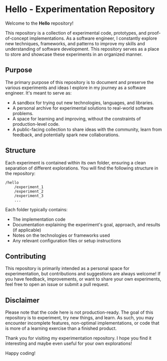 # Hello - Experimentation Repository

Welcome to the **Hello** repository! 

This repository is a collection of experimental code, prototypes, and proof-of-concept implementations. As a software engineer, I constantly explore new techniques, frameworks, and patterns to improve my skills and understanding of software development. This repository serves as a place to store and showcase these experiments in an organized manner.

## Purpose

The primary purpose of this repository is to document and preserve the various experiments and ideas I explore in my journey as a software engineer. It's meant to serve as:

- A sandbox for trying out new technologies, languages, and libraries.
- A personal archive for experimental solutions to real-world software problems.
- A space for learning and improving, without the constraints of production-level code.
- A public-facing collection to share ideas with the community, learn from feedback, and potentially spark new collaborations.

## Structure

Each experiment is contained within its own folder, ensuring a clean separation of different explorations. You will find the following structure in the repository:

```
/hello
    /experiment_1
    /experiment_2
    /experiment_3
    ...
```

Each folder typically contains:
- The implementation code
- Documentation explaining the experiment's goal, approach, and results (if applicable)
- Notes on the technologies or frameworks used
- Any relevant configuration files or setup instructions

## Contributing

This repository is primarily intended as a personal space for experimentation, but contributions and suggestions are always welcome! If you have feedback, improvements, or want to share your own experiments, feel free to open an issue or submit a pull request.

## Disclaimer

Please note that the code here is not production-ready. The goal of this repository is to experiment, try new things, and learn. As such, you may encounter incomplete features, non-optimal implementations, or code that is more of a learning exercise than a finished product.

Thank you for visiting my experimentation repository. I hope you find it interesting and maybe even useful for your own explorations!

Happy coding!
